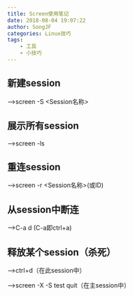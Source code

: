 ```yaml
---
title: Screen使用笔记
date: 2018-08-04 19:07:22
author: SongJF
categories: Linux技巧
tags: 
    - 工具
    - 小技巧
---
```


## 新建session

—>screen -S <Session名称>

## 展示所有session

—>screen -ls

## 重连session

—>screen -r <Session名称>(或ID)

## 从session中断连

—>C-a d  (C-a即ctrl+a)

## 释放某个session（杀死）

—>ctrl+d（在此session中）

—>screen -X -S test quit（在主session中）